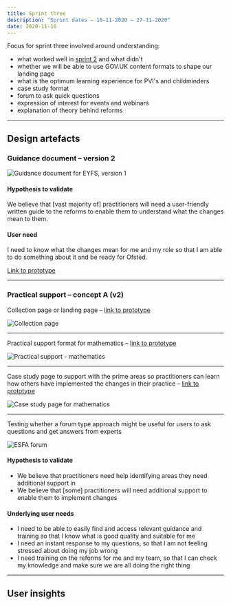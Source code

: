 ```yaml
---
title: Sprint three
description: "Sprint dates – 16-11-2020 — 27-11-2020"
date: 2020-11-16
---
```


Focus for sprint three involved around understanding:

* what worked well in [sprint 2](/alpha-phase/sprint-two) and what didn't
* whether we will be able to use GOV.UK content formats to shape our landing page
* what is the optimum learning experience for PVI's and childminders
* case study format
* forum to ask quick questions
* expression of interest for events and webinars
* explanation of theory behind reforms

* * *

## Design artefacts

### Guidance document – version 2

![Guidance document for EYFS, version 1](/images/sprint-three/01-guidance-doc--v2.png "Screenshot of the guidance document, version 2")

#### Hypothesis to validate

We believe that [vast majority of] practitioners will need a user-friendly written guide to the reforms to enable them to understand what the changes mean to them.

#### User need

I need to know what the changes mean for me and my role so that I am able to do something about it and be ready for Ofsted.

[Link to prototype](https://eyfs-content.netlify.app/early-years/sprint-3/help-for-early-years-providers-and-professionals/)

* * *

### Practical support – concept A (v2)

Collection page or landing page – [link to prototype](https://eyfs-content.netlify.app/early-years/sprint-3/resources/changes-to-the-early-years-foundation-stage-framework-v2/)

![Collection page](/images/sprint-three/02-practical-support--v2.png)

* * *

Practical support format for mathematics – [link to prototype](https://eyfs-content.netlify.app/early-years/sprint-3/resources/mathematics/)

![Practical support - mathematics](/images/sprint-three/03-practical-support__mathematics--v2.png "Screenshot of the practical support, version 2")

* * *

Case study page to support with the prime areas so practitioners can learn how others have implemented the changes in their practice – [link to prototype](https://eyfs-content.netlify.app/early-years/sprint-3/case-studies/planning-our-curriculum-around-the-new-framework/)

![Case study page for mathematics](/images/sprint-three/04-practical-support__case-study--v2.png "Screenshot of the case study, version 2")

* * *

Testing whether a forum type approach might be useful for users to ask questions and get answers from experts

![ESFA forum](/images/sprint-three/05--practical-support__forum.png "Screenshot of the ESFA forums to ask quick questions and get answers")

#### Hypothesis to validate

* We believe that practitioners need help identifying areas they need additional support in
* We believe that [some] practitioners will need additional support to enable them to implement changes

#### Underlying user needs

* I need to be able to easily find and access relevant guidance and training so that I know what is good quality and suitable for me
* I need an instant response to my questions, so that I am not feeling stressed about doing my job wrong
* I need training on the reforms for me and my team, so that I can check my knowledge and make sure we are all doing the right thing

* * *

## User insights
